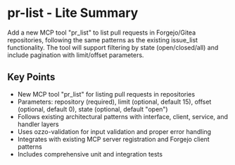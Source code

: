 # pr-list - Lite Summary

Add a new MCP tool "pr_list" to list pull requests in Forgejo/Gitea repositories, following the same patterns as the existing issue_list functionality. The tool will support filtering by state (open/closed/all) and include pagination with limit/offset parameters.

## Key Points
- New MCP tool "pr_list" for listing pull requests in repositories
- Parameters: repository (required), limit (optional, default 15), offset (optional, default 0), state (optional, default "open")
- Follows existing architectural patterns with interface, client, service, and handler layers
- Uses ozzo-validation for input validation and proper error handling
- Integrates with existing MCP server registration and Forgejo client patterns
- Includes comprehensive unit and integration tests